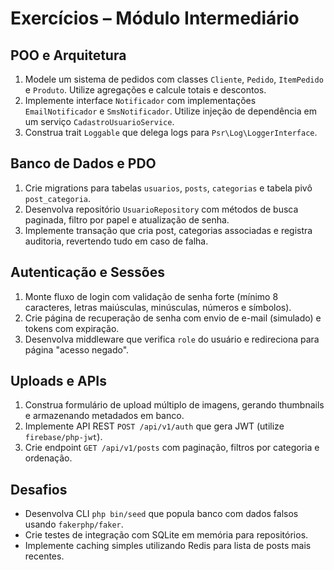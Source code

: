 # Exercícios – Módulo Intermediário

## POO e Arquitetura
1. Modele um sistema de pedidos com classes `Cliente`, `Pedido`, `ItemPedido` e `Produto`. Utilize agregações e calcule totais e descontos.
2. Implemente interface `Notificador` com implementações `EmailNotificador` e `SmsNotificador`. Utilize injeção de dependência em um serviço `CadastroUsuarioService`.
3. Construa trait `Loggable` que delega logs para `Psr\Log\LoggerInterface`.

## Banco de Dados e PDO
1. Crie migrations para tabelas `usuarios`, `posts`, `categorias` e tabela pivô `post_categoria`.
2. Desenvolva repositório `UsuarioRepository` com métodos de busca paginada, filtro por papel e atualização de senha.
3. Implemente transação que cria post, categorias associadas e registra auditoria, revertendo tudo em caso de falha.

## Autenticação e Sessões
1. Monte fluxo de login com validação de senha forte (mínimo 8 caracteres, letras maiúsculas, minúsculas, números e símbolos).
2. Crie página de recuperação de senha com envio de e-mail (simulado) e tokens com expiração.
3. Desenvolva middleware que verifica `role` do usuário e redireciona para página "acesso negado".

## Uploads e APIs
1. Construa formulário de upload múltiplo de imagens, gerando thumbnails e armazenando metadados em banco.
2. Implemente API REST `POST /api/v1/auth` que gera JWT (utilize `firebase/php-jwt`).
3. Crie endpoint `GET /api/v1/posts` com paginação, filtros por categoria e ordenação.

## Desafios
- Desenvolva CLI `php bin/seed` que popula banco com dados falsos usando `fakerphp/faker`.
- Crie testes de integração com SQLite em memória para repositórios.
- Implemente caching simples utilizando Redis para lista de posts mais recentes.
